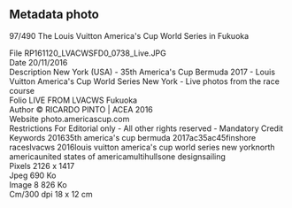 ## Metadata photo 
97/490 The Louis Vuitton America's Cup World Series in Fukuoka

File	RP161120_LVACWSFD0_0738_Live.JPG  
Date	20/11/2016  
Description	New York (USA) - 35th America's Cup Bermuda 2017 - Louis Vuitton America's Cup World Series New York - Live photos from the race course  
Folio	LIVE FROM LVACWS Fukuoka  
Author	© RICARDO PINTO | ACEA 2016  
Website	photo.americascup.com  
Restrictions	For Editorial only - All other rights reserved - Mandatory Credit  
Keywords	201635th america's cup bermuda 2017ac35ac45finshore raceslvacws 2016louis vuitton america's cup world series new yorknorth americaunited states of americamultihullsone designsailing  
Pixels	2126 x 1417  
Jpeg	690 Ko  
Image	8 826 Ko  
Cm/300 dpi	18 x 12 cm  
